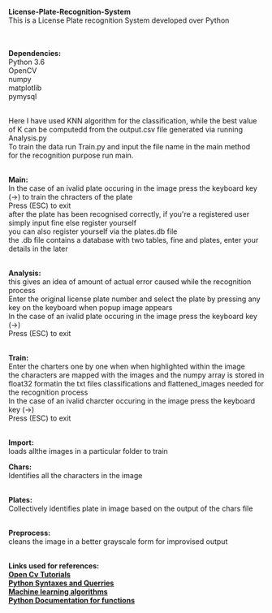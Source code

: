 <b>License-Plate-Recognition-System</b><br>
This is a License Plate recognition System developed over Python<br><br><br>

<b>Dependencies:</b><br>
Python 3.6<br>
OpenCV<br>
numpy<br>
matplotlib<br>
pymysql<br><br>

Here I have used KNN algorithm for the classification, while the best value of K can be computedd from the output.csv file generated via running Analysis.py<br>
To train the data run Train.py and input the file name in the main method<br>
for the recognition purpose run main.<br><br>

<b>Main:</b><br>
In the case of an ivalid plate occuring in the image press the keyboard key (->) to train the chracters of the plate<br>
Press (ESC) to exit<br>
after the plate has been recognised correctly, if you're a registered user simply input fine else register yourself<br>
you can also register yourself via the plates.db file<br>
the .db file contains a database with two tables, fine and plates, enter your details in the later<br><br>

<b>Analysis:</b><br>
this gives an idea of amount of actual error caused while the recognition process<br>
Enter the original license plate number and select the plate by pressing any key on the keyboard when popup image appears<br>
In the case of an ivalid plate occuring in the image press the keyboard key (->)<br>
Press (ESC) to exit<br><br>

<b>Train:</b><br>
Enter the charters one by one when when highlighted within the image<br>
the characters are mapped with the images and the numpy array is stored in float32 formatin the txt files classifications and flattened_images needed for the recognition process<br>
In the case of an ivalid charcter occuring in the image press the keyboard key (->)<br>
Press (ESC) to exit<br><br>

<b>Import:</b><br>
loads allthe images in a particular folder to train<br>

<b>Chars:</b><br>
Identifies all the characters in the image<br><br>

<b>Plates:</b><br>
Collectively identifies plate in image based on the output of the chars file<br><br>

<b>Preprocess:</b><br>
cleans the image in a better grayscale form for improvised output<br><br>

<b>Links used for references:<b><br>
<a href= "http://docs.opencv.org/3.0-beta/doc/py_tutorials/py_tutorials.html"> Open Cv Tutorials </a><br>
<a href= "http://codereview.stackexchange.com/questions/tagged/python">Python Syntaxes and Querries</a><br>
<a href= "http://scikit-learn.org/stable/">Machine learning algorithms</a><br>
<a href= "https://docs.python.org/3/">Python Documentation for functions</a><br>
